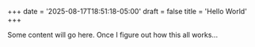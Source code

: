 +++
date = '2025-08-17T18:51:18-05:00'
draft = false
title = 'Hello World'
+++

Some content will go here. Once I figure out how this all works...
